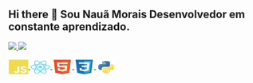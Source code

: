 ## Hi there 👋 Sou Nauã Morais Desenvolvedor em constante aprendizado.

<div>
  <a href="https://github.com/NauaMorais">
    <img height="180" src="https://github-readme-stats.vercel.app/api?username=NauaMorais&show_icons=true&theme=dracula"/>
     <img height="180" src="https://github-readme-stats.vercel.app/api/top-langs/?username=anuraghazra&hide_progress=true&theme=dracula"/>
</div>

<div style="display: inline_block"><br>
  <img align="center" alt="Js" height="30" width="40" src="https://raw.githubusercontent.com/devicons/devicon/master/icons/javascript/javascript-plain.svg">
  <img align="center" alt="React" height="30" width="40" src="https://raw.githubusercontent.com/devicons/devicon/master/icons/react/react-original.svg">
  <img align="center" alt="HTML" height="30" width="40" src="https://raw.githubusercontent.com/devicons/devicon/master/icons/html5/html5-original.svg">
  <img align="center" alt="CSS" height="30" width="40" src="https://raw.githubusercontent.com/devicons/devicon/master/icons/css3/css3-original.svg">
  <img align="center" alt="Python" height="30" width="40" src="https://raw.githubusercontent.com/devicons/devicon/master/icons/python/python-original.svg">
</div>
